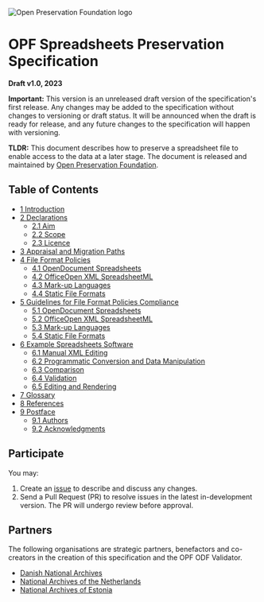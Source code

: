 ![Open Preservation Foundation logo](https://openpreservation.org/wp-content/uploads/2023/06/Untitled-design.png)

# OPF Spreadsheets Preservation Specification

**Draft v1.0, 2023**

**Important:** This version is an unreleased draft version of the specification's first release. Any changes may be added to the specification without changes to versioning or draft status. It will be announced when the draft is ready for release, and any future changes to the specification will happen with versioning.

**TLDR:** This document describes how to preserve a spreadsheet file to enable access to the data at a later stage. The document is released and maintained by [Open Preservation Foundation](https://openpreservation.org/).

## Table of Contents

* [1 Introduction](/Draft%v1.0/Specification.md#1-introduction)
* [2 Declarations](/Draft%v1.0/Specification.md#2-declarations)
    * [2.1 Aim](/Draft%v1.0/Specification.md#21-aim)
    * [2.2 Scope](/Draft%v1.0/Specification.md#22-scope)
    * [2.3 Licence](/Draft%v1.0/Specification.md#23-licence)
* [3 Appraisal and Migration Paths](/Draft%v1.0/Specification.md#3-appraisal-and-migration-paths)
* [4 File Format Policies](/Draft%v1.0/Specification.md#4-file-format-policies)
    * [4.1 OpenDocument Spreadsheets](/Draft%v1.0/Specification.md#41-opendocument-spreadsheets)
    * [4.2 OfficeOpen XML SpreadsheetML](/Draft%v1.0/Specification.md#42-office-open-xml-spreadsheetml)
    * [4.3 Mark-up Languages](/Draft%v1.0/Specification.md#43-mark-up-languages)
    * [4.4 Static File Formats](/Draft%v1.0/Specification.md#44-static-file-formats)
* [5 Guidelines for File Format Policies Compliance](/Draft%v1.0/Specification.md#5-guidelines-for-file-format-policies-compliance)
    * [5.1 OpenDocument Spreadsheets](/Draft%v1.0/Specification.md#51-opendocument-spreadsheets)
    * [5.2 OfficeOpen XML SpreadsheetML](/Draft%v1.0/Specification.md#52-office-open-xml-spreadsheetml)
    * [5.3 Mark-up Languages](/Draft%v1.0/Specification.md#53-mark-up-languages)
    * [5.4 Static File Formats](/Draft%v1.0/Specification.md#54-static-file-formats)
* [6 Example Spreadsheets Software](/Draft%v1.0/Specification.md#6-example-spreadsheets-software)
    * [6.1 Manual XML Editing](/Draft%v1.0/Specification.md#61-manual-xml-editing)
    * [6.2 Programmatic Conversion and Data Manipulation](/Draft%v1.0/Specification.md#62-programmatic-conversion-and-data-manipulation)
    * [6.3 Comparison](/Draft%v1.0/Specification.md#63-comparison)
    * [6.4 Validation](/Draft%v1.0/Specification.md#64-validation)
    * [6.5 Editing and Rendering](/Draft%v1.0/Specification.md#65-editing-and-rendering)
* [7 Glossary](/Draft%v1.0/Specification.md#7-glossary)
* [8 References](/Draft%v1.0/Specification.md#8-references)
* [9 Postface](/Draft%v1.0/Specification.md#9-postface)
    * [9.1 Authors](/Draft%v1.0/Specification.md#91-authors)
    * [9.2 Acknowledgments](/Draft%v1.0/Specification.md#92-acknowledgments)

## Participate

You may:
1. Create an [issue](https://github.com/Asbjoedt/Spreadsheets-Preservation-Specification/issues) to describe and discuss any changes.
2. Send a Pull Request (PR) to resolve issues in the latest in-development version. The PR will undergo review before approval.

## Partners
The following organisations are strategic partners, benefactors and co-creators in the creation of this specification and the OPF ODF Validator.

* [Danish National Archives](https://en.rigsarkivet.dk/)
* [National Archives of the Netherlands](https://www.nationaalarchief.nl/en)
* [National Archives of Estonia](https://www.ra.ee/en/)